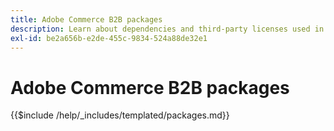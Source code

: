 ```yaml
---
title: Adobe Commerce B2B packages
description: Learn about dependencies and third-party licenses used in Adobe Commerce B2B.
exl-id: be2a656b-e2de-455c-9834-524a88de32e1
---
```

# Adobe Commerce B2B packages

{{$include /help/_includes/templated/packages.md}}
